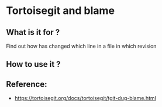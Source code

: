 # Tortoisegit and blame 

## What is it for ? 

Find out how has changed which line in a file in which revision 

## How to use it ? 


## Reference:

  * https://tortoisegit.org/docs/tortoisegit/tgit-dug-blame.html
